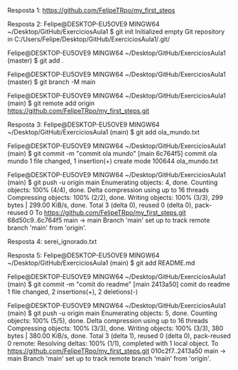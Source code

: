 Resposta 1:
https://github.com/FelipeTRpo/my_first_steps

Resposta 2:
Felipe@DESKTOP-EU5OVE9 MINGW64 ~/Desktop/GitHub/ExerciciosAula1
$ git init
Initialized empty Git repository in C:/Users/Felipe/Desktop/GitHub/ExerciciosAula1/.git/

Felipe@DESKTOP-EU5OVE9 MINGW64 ~/Desktop/GitHub/ExerciciosAula1 (master)
$ git add .

Felipe@DESKTOP-EU5OVE9 MINGW64 ~/Desktop/GitHub/ExerciciosAula1 (master)
$ git branch -M main

Felipe@DESKTOP-EU5OVE9 MINGW64 ~/Desktop/GitHub/ExerciciosAula1 (main)
$ git remote add origin https://github.com/FelipeTRpo/my_first_steps.git

Resposta 3:
Felipe@DESKTOP-EU5OVE9 MINGW64 ~/Desktop/GitHub/ExerciciosAula1 (main)
$ git add ola_mundo.txt

Felipe@DESKTOP-EU5OVE9 MINGW64 ~/Desktop/GitHub/ExerciciosAula1 (main)
$ git commit -m "commit ola mundo"
[main 6c764f5] commit ola mundo
 1 file changed, 1 insertion(+)
 create mode 100644 ola_mundo.txt

Felipe@DESKTOP-EU5OVE9 MINGW64 ~/Desktop/GitHub/ExerciciosAula1 (main)
$ git push -u origin main
Enumerating objects: 4, done.
Counting objects: 100% (4/4), done.
Delta compression using up to 16 threads
Compressing objects: 100% (2/2), done.
Writing objects: 100% (3/3), 299 bytes | 299.00 KiB/s, done.
Total 3 (delta 0), reused 0 (delta 0), pack-reused 0
To https://github.com/FelipeTRpo/my_first_steps.git
   68d50c9..6c764f5  main -> main
Branch 'main' set up to track remote branch 'main' from 'origin'.

Resposta 4:
serei_ignorado.txt 

Resposta 5:
Felipe@DESKTOP-EU5OVE9 MINGW64 ~/Desktop/GitHub/ExerciciosAula1 (main)
$ git add README.md

Felipe@DESKTOP-EU5OVE9 MINGW64 ~/Desktop/GitHub/ExerciciosAula1 (main)
$ git commit -m "comit do readme"
[main 2413a50] comit do readme
 1 file changed, 2 insertions(+), 2 deletions(-)

Felipe@DESKTOP-EU5OVE9 MINGW64 ~/Desktop/GitHub/ExerciciosAula1 (main)
$ git push -u origin main
Enumerating objects: 5, done.
Counting objects: 100% (5/5), done.
Delta compression using up to 16 threads
Compressing objects: 100% (3/3), done.
Writing objects: 100% (3/3), 380 bytes | 380.00 KiB/s, done.
Total 3 (delta 1), reused 0 (delta 0), pack-reused 0
remote: Resolving deltas: 100% (1/1), completed with 1 local object.
To https://github.com/FelipeTRpo/my_first_steps.git
   010c2f7..2413a50  main -> main
Branch 'main' set up to track remote branch 'main' from 'origin'.
